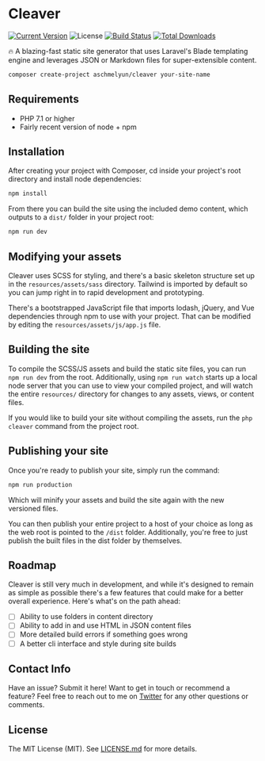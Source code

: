 # Cleaver

[![Current Version](https://img.shields.io/packagist/v/aschmelyun/cleaver.svg?style=flat-square)](https://packagist.org/packages/aschmelyun/cleaver)
![License](https://img.shields.io/github/license/aschmelyun/cleaver.svg?style=flat-square)
[![Build Status](https://img.shields.io/travis/aschmelyun/cleaver/master.svg?style=flat-square)](https://travis-ci.org/aschmelyun/cleaver)
[![Total Downloads](https://img.shields.io/packagist/dt/aschmelyun/cleaver.svg?style=flat-square)](https://packagist.org/packages/aschmelyun/cleaver)

:fire: A blazing-fast static site generator that uses Laravel's Blade templating engine and leverages JSON or Markdown files for super-extensible content.

```bash
composer create-project aschmelyun/cleaver your-site-name
```

## Requirements
- PHP 7.1 or higher
- Fairly recent version of node + npm 

## Installation

After creating your project with Composer, cd inside your project's root directory and install node dependencies:

```bash
npm install
```

From there you can build the site using the included demo content, which outputs to a `dist/` folder in your project root:

```bash
npm run dev
```

## Modifying your assets

Cleaver uses SCSS for styling, and there's a basic skeleton structure set up in the `resources/assets/sass` directory. Tailwind is imported by default so you can jump right in to rapid development and prototyping.

There's a bootstrapped JavaScript file that imports lodash, jQuery, and Vue dependencies through npm to use with your project. That can be modified by editing the `resources/assets/js/app.js` file.

## Building the site

To compile the SCSS/JS assets and build the static site files, you can run `npm run dev` from the root. Additionally, using `npm run watch` starts up a local node server that you can use to view your compiled project, and will watch the entire `resources/` directory for changes to any assets, views, or content files.

If you would like to build your site without compiling the assets, run the `php cleaver` command from the project root.

## Publishing your site

Once you're ready to publish your site, simply run the command:

```bash
npm run production
```

Which will minify your assets and build the site again with the new versioned files.

You can then publish your entire project to a host of your choice as long as the web root is pointed to the `/dist` folder. Additionally, you're free to just publish the built files in the dist folder by themselves.

## Roadmap
Cleaver is still very much in development, and while it's designed to remain as simple as possible there's a few features that could make for a better overall experience. Here's what's on the path ahead:

- [ ] Ability to use folders in content directory
- [ ] Ability to add in and use HTML in JSON content files
- [ ] More detailed build errors if something goes wrong
- [ ] A better cli interface and style during site builds

## Contact Info

Have an issue? Submit it here! Want to get in touch or recommend a feature? Feel free to reach out to me on [Twitter](https://twitter.com/aschmelyun) for any other questions or comments.

## License

The MIT License (MIT). See [LICENSE.md](https://github.com/aschmelyun/cleaver/blob/master/LICENSE.md) for more details.